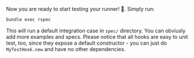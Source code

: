 Now you are ready to start testing your runner! :tada:. Simply run: 

```bash
bundle exec rspec
```

This will run a default integration case in `spec/` directory. You can obviusly add more examples and specs. Please notice that all hooks are easy to unit test, too, since they expose a default constructor - you can just do `MyTestHook.new` and have no other dependencies. 